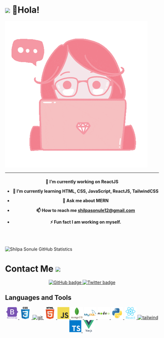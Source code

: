 # <img src="https://media.giphy.com/media/J1j87sxO2iMFOeCdKG/giphy.gif" width="100px"> 🙋Hola!

![Shilpa Sonule](https://github.com/KritiThakrar/KritiThakrar/blob/master/Images/me.gif)

***
 <h4 align="center"> 🔭 I’m currently working on ReactJS

- 🌱 I’m currently learning HTML, CSS, JavaScript, ReactJS, TailwindCSS

- 💬 Ask me about MERN

- 📫 How to reach me shilpasonule12@gmail.com

- ⚡ Fun fact I am working on myself.
</h4>

<br>
<br>

<!--![Code](https://github.com/shilpai/shilpai/blob/master/Images/background.jpg)-->
  
<p>
  <img src="https://github-readme-stats.vercel.app/api?username=shilpai&show_icons=true&theme=tokyonight" alt="Shilpa Sonule GitHub Statistics" width="90%">
<!--   <img src="https://github-readme-stats.vercel.app/api/top-langs/?username=shilpai&theme=dark" alt="Languages Used" width=40%> -->
 </p>
 
# Contact Me <img src="https://media.giphy.com/media/9tXsPh8IcW68X23udg/giphy.gif" width="80px">

<p align="center">
 
  <a href="https://github.com/shilpai?tab=followers">
    <img src="https://img.shields.io/github/followers/shilpai?label=Followers&logo=GitHub&style=for-the-badge" alt="GitHub badge" />
  </a>
  <a href="https://twitter.com/SShilpa05">
    <img src="https://img.shields.io/twitter/follow/SShilpa05?label=Twitter&logo=twitter&style=for-the-badge"  alt="Twitter badge" />
  </a>
 
  
 </p>
<h2 align="canter">Languages and Tools</h2>
<p align="center"> <a href="https://getbootstrap.com" target="_blank" rel="noreferrer"> <img src="https://raw.githubusercontent.com/devicons/devicon/master/icons/bootstrap/bootstrap-plain-wordmark.svg" alt="bootstrap" width="40" height="40"/> </a> <a href="https://www.w3schools.com/css/" target="_blank" rel="noreferrer"> <img src="https://raw.githubusercontent.com/devicons/devicon/master/icons/css3/css3-original-wordmark.svg" alt="css3" width="40" height="40"/> </a>  <a href="https://git-scm.com/" target="_blank" rel="noreferrer"> <img src="https://www.vectorlogo.zone/logos/git-scm/git-scm-icon.svg" alt="git" width="40" height="40"/> </a> <a href="https://www.w3.org/html/" target="_blank" rel="noreferrer"> <img src="https://raw.githubusercontent.com/devicons/devicon/master/icons/html5/html5-original-wordmark.svg" alt="html5" width="40" height="40"/> </a> <a href="https://developer.mozilla.org/en-US/docs/Web/JavaScript" target="_blank" rel="noreferrer"> <img src="https://raw.githubusercontent.com/devicons/devicon/master/icons/javascript/javascript-original.svg" alt="javascript" width="40" height="40"/> </a> <a href="https://www.mongodb.com/" target="_blank" rel="noreferrer"> <img src="https://raw.githubusercontent.com/devicons/devicon/master/icons/mongodb/mongodb-original-wordmark.svg" alt="mongodb" width="40" height="40"/> </a> <a href="https://www.mysql.com/" target="_blank" rel="noreferrer"> <img src="https://raw.githubusercontent.com/devicons/devicon/master/icons/mysql/mysql-original-wordmark.svg" alt="mysql" width="40" height="40"/> </a> <a href="https://nodejs.org" target="_blank" rel="noreferrer"> <img src="https://raw.githubusercontent.com/devicons/devicon/master/icons/nodejs/nodejs-original-wordmark.svg" alt="nodejs" width="40" height="40"/> </a> <a href="https://www.python.org" target="_blank" rel="noreferrer"> <img src="https://raw.githubusercontent.com/devicons/devicon/master/icons/python/python-original.svg" alt="python" width="40" height="40"/> </a> <a href="https://reactjs.org/" target="_blank" rel="noreferrer"> <img src="https://raw.githubusercontent.com/devicons/devicon/master/icons/react/react-original-wordmark.svg" alt="react" width="40" height="40"/> </a> <a href="https://tailwindcss.com/" target="_blank" rel="noreferrer"> <img src="https://www.vectorlogo.zone/logos/tailwindcss/tailwindcss-icon.svg" alt="tailwind" width="40" height="40"/> </a> <a href="https://www.typescriptlang.org/" target="_blank" rel="noreferrer"> <img src="https://raw.githubusercontent.com/devicons/devicon/master/icons/typescript/typescript-original.svg" alt="typescript" width="40" height="40"/> </a> <a href="https://vuejs.org/" target="_blank" rel="noreferrer"> <img src="https://raw.githubusercontent.com/devicons/devicon/master/icons/vuejs/vuejs-original-wordmark.svg" alt="vuejs" width="40" height="40"/> </a> </p>

<!--
**KritiThakrar/KritiThakrar** is a ✨ _special_ ✨ repository because its `README.md` (this file) appears on your GitHub profile.

Here are some ideas to get you started:

- 🔭 I’m currently working on ...
- 🌱 I’m currently learning ...
- 👯 I’m looking to collaborate on ...
- 🤔 I’m looking for help with ...
- 💬 Ask me about ...
- 📫 How to reach me: ...
- 😄 Pronouns: ...
- ⚡ Fun fact: ...
-->
